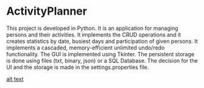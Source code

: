 # ActivityPlanner

This project is developed in Python. It is an application for managing persons and their activities.
It implements the CRUD operations and it creates statistics by date, busiest days and participation of given persons.
It implements a cascaded, memory-efficient unlimited undo/redo functionality. The GUI is implemented using Tkinter.
The persistent storage is done using files (txt, binary, json) or a SQL Database. 
The decision for the UI and the storage is made in the settings.properties file.


[alt text](https://github.com/AndreeaPloscar/ActivityPlanner/blob/main/Screen%20Shot%202022-03-30%20at%207.50.12%20PM.png)
